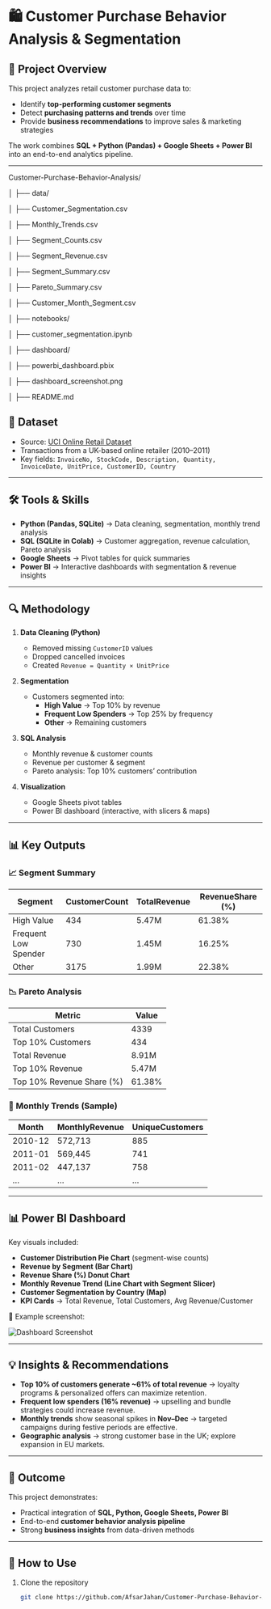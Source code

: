 # 🛍️ Customer Purchase Behavior Analysis & Segmentation

## 📌 Project Overview
This project analyzes retail customer purchase data to:
- Identify **top-performing customer segments**
- Detect **purchasing patterns and trends** over time
- Provide **business recommendations** to improve sales & marketing strategies

The work combines **SQL + Python (Pandas) + Google Sheets + Power BI** into an end-to-end analytics pipeline.

---
Customer-Purchase-Behavior-Analysis/

│
├── data/

│   ├── Customer_Segmentation.csv

│   ├── Monthly_Trends.csv

│   ├── Segment_Counts.csv

│   ├── Segment_Revenue.csv

│   ├── Segment_Summary.csv

│   ├── Pareto_Summary.csv


│   ├── Customer_Month_Segment.csv

│
├── notebooks/

│   ├── customer_segmentation.ipynb   

│
├── dashboard/

│   ├── powerbi_dashboard.pbix        

│   ├── dashboard_screenshot.png     

│
├── README.md


## 📂 Dataset
- Source: [UCI Online Retail Dataset](https://archive.ics.uci.edu/ml/datasets/online+retail)
- Transactions from a UK-based online retailer (2010–2011)
- Key fields: `InvoiceNo, StockCode, Description, Quantity, InvoiceDate, UnitPrice, CustomerID, Country`

---

## 🛠️ Tools & Skills
- **Python (Pandas, SQLite)** → Data cleaning, segmentation, monthly trend analysis
- **SQL (SQLite in Colab)** → Customer aggregation, revenue calculation, Pareto analysis
- **Google Sheets** → Pivot tables for quick summaries
- **Power BI** → Interactive dashboards with segmentation & revenue insights

---

## 🔍 Methodology
1. **Data Cleaning (Python)**  
   - Removed missing `CustomerID` values  
   - Dropped cancelled invoices  
   - Created `Revenue = Quantity × UnitPrice`  

2. **Segmentation**  
   - Customers segmented into:
     - **High Value** → Top 10% by revenue  
     - **Frequent Low Spenders** → Top 25% by frequency  
     - **Other** → Remaining customers  

3. **SQL Analysis**  
   - Monthly revenue & customer counts  
   - Revenue per customer & segment  
   - Pareto analysis: Top 10% customers’ contribution  

4. **Visualization**  
   - Google Sheets pivot tables  
   - Power BI dashboard (interactive, with slicers & maps)

---

## 📊 Key Outputs

### 📈 Segment Summary
| Segment              | CustomerCount | TotalRevenue | RevenueShare (%) |
|----------------------|---------------|--------------|------------------|
| High Value           | 434           | 5.47M        | 61.38%           |
| Frequent Low Spender | 730           | 1.45M        | 16.25%           |
| Other                | 3175          | 1.99M        | 22.38%           |

### 📉 Pareto Analysis
| Metric                   | Value   |
|---------------------------|---------|
| Total Customers           | 4339    |
| Top 10% Customers         | 434     |
| Total Revenue             | 8.91M   |
| Top 10% Revenue           | 5.47M   |
| Top 10% Revenue Share (%) | 61.38%  |

### 📅 Monthly Trends (Sample)
| Month   | MonthlyRevenue | UniqueCustomers |
|---------|----------------|-----------------|
| 2010-12 | 572,713        | 885             |
| 2011-01 | 569,445        | 741             |
| 2011-02 | 447,137        | 758             |
| …       | …              | …               |

---

## 📊 Power BI Dashboard

Key visuals included:
- **Customer Distribution Pie Chart** (segment-wise counts)  
- **Revenue by Segment (Bar Chart)**  
- **Revenue Share (%) Donut Chart**  
- **Monthly Revenue Trend (Line Chart with Segment Slicer)**  
- **Customer Segmentation by Country (Map)**  
- **KPI Cards** → Total Revenue, Total Customers, Avg Revenue/Customer  

📸 Example screenshot:  

![Dashboard Screenshot](dashboard/dashboard_screenshot.png)

---

## 💡 Insights & Recommendations
- **Top 10% of customers generate ~61% of total revenue** → loyalty programs & personalized offers can maximize retention.  
- **Frequent low spenders (16% revenue)** → upselling and bundle strategies could increase revenue.  
- **Monthly trends** show seasonal spikes in **Nov–Dec** → targeted campaigns during festive periods are effective.  
- **Geographic analysis** → strong customer base in the UK; explore expansion in EU markets.

---

## 🚀 Outcome
This project demonstrates:
- Practical integration of **SQL, Python, Google Sheets, Power BI**  
- End-to-end **customer behavior analysis pipeline**  
- Strong **business insights** from data-driven methods  

---

## 📌 How to Use
1. Clone the repository  
   ```bash
   git clone https://github.com/AfsarJahan/Customer-Purchase-Behavior-Analysis.git
